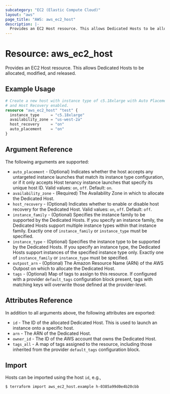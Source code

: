 ```yaml
---
subcategory: "EC2 (Elastic Compute Cloud)"
layout: "aws"
page_title: "AWS: aws_ec2_host"
description: |-
  Provides an EC2 Host resource. This allows Dedicated Hosts to be allocated, modified, and released.
---
```


# Resource: aws_ec2_host

Provides an EC2 Host resource. This allows Dedicated Hosts to be allocated, modified, and released.

## Example Usage

```terraform
# Create a new host with instance type of c5.18xlarge with Auto Placement
# and Host Recovery enabled.
resource "aws_ec2_host" "test" {
  instance_type     = "c5.18xlarge"
  availability_zone = "us-west-2a"
  host_recovery     = "on"
  auto_placement    = "on"
}
```

## Argument Reference

The following arguments are supported:

* `auto_placement` - (Optional) Indicates whether the host accepts any untargeted instance launches that match its instance type configuration, or if it only accepts Host tenancy instance launches that specify its unique host ID. Valid values: `on`, `off`. Default: `on`.
* `availability_zone` - (Required) The Availability Zone in which to allocate the Dedicated Host.
* `host_recovery` - (Optional) Indicates whether to enable or disable host recovery for the Dedicated Host. Valid values: `on`, `off`. Default: `off`.
* `instance_family` - (Optional) Specifies the instance family to be supported by the Dedicated Hosts. If you specify an instance family, the Dedicated Hosts support multiple instance types within that instance family. Exactly one of `instance_family` or `instance_type` must be specified.
* `instance_type` - (Optional) Specifies the instance type to be supported by the Dedicated Hosts. If you specify an instance type, the Dedicated Hosts support instances of the specified instance type only. Exactly one of `instance_family` or `instance_type` must be specified.
* `outpost_arn` - (Optional) The Amazon Resource Name (ARN) of the AWS Outpost on which to allocate the Dedicated Host.
* `tags` - (Optional) Map of tags to assign to this resource. If configured with a provider `default_tags` configuration block present, tags with matching keys will overwrite those defined at the provider-level.

## Attributes Reference

In addition to all arguments above, the following attributes are exported:

* `id` - The ID of the allocated Dedicated Host. This is used to launch an instance onto a specific host.
* `arn` - The ARN of the Dedicated Host.
* `owner_id` - The ID of the AWS account that owns the Dedicated Host.
* `tags_all` - A map of tags assigned to the resource, including those inherited from the provider `default_tags` configuration block.

## Import

Hosts can be imported using the host `id`, e.g.,

```
$ terraform import aws_ec2_host.example h-0385a99d0e4b20cbb
```
